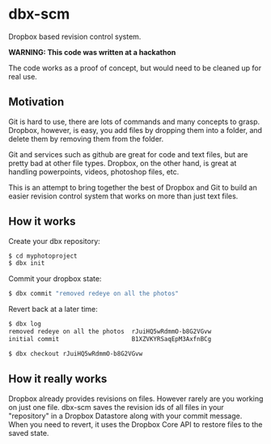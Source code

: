 # dbx-scm

Dropbox based revision control system.

**WARNING: This code was written at a hackathon**

The code works as a proof of concept, but would need to be cleaned up for real use.

## Motivation

Git is hard to use, there are lots of commands and many concepts to grasp. 
Dropbox, however, is easy, you add files by dropping them into a folder, and delete them by 
removing them from the folder.

Git and services such as github are great for code and text files, but are pretty bad at other file types.
Dropbox, on the other hand, is great at handling powerpoints, videos, photoshop files, etc.

This is an attempt to bring together the best of Dropbox and Git to build an easier revision control system that 
works on more than just text files.

## How it works

Create your dbx repository:

```bash
$ cd myphotoproject
$ dbx init
```

Commit your dropbox state:

```bash
$ dbx commit "removed redeye on all the photos"
```

Revert back at a later time:

```bash
$ dbx log
removed redeye on all the photos  rJuiHQ5wRdmmO-b8G2VGvw
initial commit                    B1XZVKYRSaqEpM3AxfnBCg

$ dbx checkout rJuiHQ5wRdmmO-b8G2VGvw
```

## How it really works

Dropbox already provides revisions on files. However rarely are you working on just one file.
dbx-scm saves the revision ids of all files in your "repository" in a Dropbox Datastore along with your commit message. 
When you need to revert, it uses the Dropbox Core API to restore files to the saved state.

